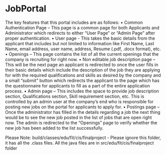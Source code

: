 # JobPortal

The key features that this portal includes are as follows:
•	Common Authentication Page – This page is a common page for both Applicants and Administrator which redirects to either “User Page” or “Admin Page” after proper authentication.
•	User page - This takes the basic details from the applicant that includes but not limited to information like First Name, Last Name, email address, user name, address, Resume (.pdf, .docx format), etc.
•	Openings – This page contains the list of all the current openings that the company is recruiting for right now.
•	Non editable job description page – This will be the next page an applicant is redirected to once the user fills in their basic details which include the description of the job they are applying for with the required qualifications and skills as desired by the company and a small “submit” button which redirects the applicant to the page which has the questionnaire for applicants to fill as a part of the entire application process.
•	Admin page – This includes the space to provide job description section, Qualifications section, Skill requirement section, etc. This is controlled by an admin user at the company’s end who is responsible for posting new jobs on the portal for applicants to apply for.
•	Postings page – Once the administrator has filled in the details regarding a job the next thing would be to see the new job posted in the list of jobs that are open right now. The admin is redirected to the “Openings” page to verify whether the new job has been added to the list successfully.

Please Note: build/classes/edu/fit/cis/finalproject - Please ignore this folder, it has all the .class files. All the java files are in src/edu/fit/cis/finalproject folder
